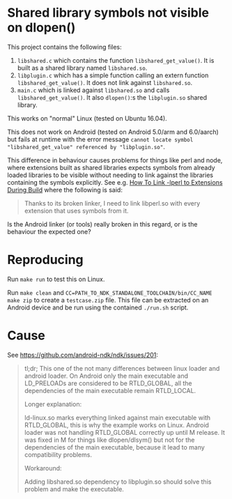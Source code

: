 Shared library symbols not visible on dlopen()
==============================================
This project contains the following files:

1. `libshared.c` which contains the function `libshared_get_value()`. It is built as a shared library named `libshared.so`.
2. `libplugin.c` which has a simple function calling an extern function `libshared_get_value()`. It does not link against `libshared.so`.
3. `main.c` which is linked against `libshared.so` and calls `libshared_get_value()`. It also `dlopen()`:s the `libplugin.so` shared library.

This works on "normal" Linux (tested on Ubuntu 16.04).

This does not work on Android (tested on Android 5.0/arm and 6.0/aarch) but fails at runtime with the error message `cannot locate symbol "libshared_get_value" referenced by "libplugin.so"`.

This difference in behaviour causes problems for things like perl and node, where extensions built as shared libraries expects symbols from already loaded libraries to be visible without needing to link against the libraries containing the symbols explicitly. See e.g. [How To Link -lperl to Extensions During Build](http://www.perlmonks.org/?node_id=1126197) where the following is said:

> Thanks to its broken linker, I need to link libperl.so with every extension that uses symbols from it.

Is the Android linker (or tools) really broken in this regard, or is the behaviour the expected one?

Reproducing
===========
Run `make run` to test this on Linux.

Run `make clean` and `CC=PATH_TO_NDK_STANDALONE_TOOLCHAIN/bin/CC_NAME make zip` to create a `testcase.zip` file. This file can be extracted on an Android device and be run using the contained `./run.sh` script.


Cause
=====
See https://github.com/android-ndk/ndk/issues/201:

> tl;dr; This one of the not many differences between linux loader and android loader. On Android only the main executable and LD_PRELOADs are considered to be RTLD_GLOBAL, all the dependencies of the main executable remain RTLD_LOCAL.
> 
> Longer explanation:
> 
> ld-linux.so marks everything linked against main executable with RTLD_GLOBAL, this is why the example works on Linux. Android loader was not handling RTLD_GLOBAL correctly up until M release. It was fixed in M for things like dlopen/dlsym() but not for the dependencies of the main executable, because it lead to many compatibility problems.
> 
> Workaround:
> 
> Adding libshared.so dependency to libplugin.so should solve this problem and make the executable.
